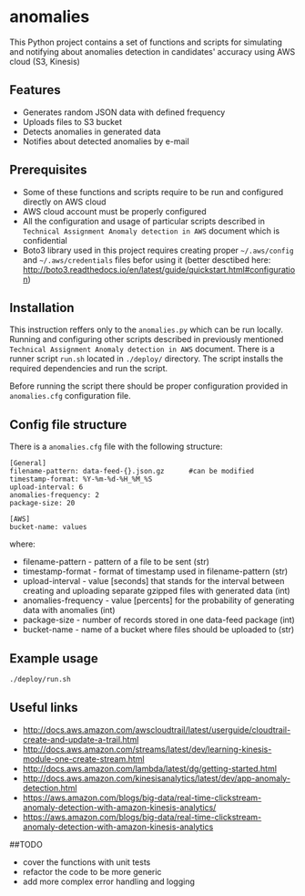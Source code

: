 # anomalies
This Python project contains a set of functions and scripts for simulating and notifying about anomalies detection in candidates' accuracy using AWS cloud (S3, Kinesis)

## Features
* Generates random JSON data with defined frequency
* Uploads files to S3 bucket
* Detects anomalies in generated data
* Notifies about detected anomalies by e-mail

## Prerequisites
* Some of these functions and scripts require to be run and configured directly on AWS cloud
* AWS cloud account must be properly configured
* All the configuration and usage of particular scripts described in `Technical Assignment Anomaly detection in AWS` document which is confidential
* Boto3 library used in this project requires creating proper `~/.aws/config` and `~/.aws/credentials` files befor using it (better desctibed here: http://boto3.readthedocs.io/en/latest/guide/quickstart.html#configuration)

## Installation
This instruction reffers only to the `anomalies.py` which can be run locally. Running and configuring other scripts described in previously mentioned `Technical Assignment Anomaly detection in AWS` document.
There is a runner script `run.sh` located in `./deploy/` directory. The script installs the required dependencies and run the script.

Before running the script there should be proper configuration provided in `anomalies.cfg` configuration file.

## Config file structure
There is a `anomalies.cfg` file with the following structure:

```
[General]
filename-pattern: data-feed-{}.json.gz      #can be modified
timestamp-format: %Y-%m-%d-%H_%M_%S
upload-interval: 6
anomalies-frequency: 2
package-size: 20

[AWS]
bucket-name: values
```

where:

* filename-pattern - pattern of a file to be sent (str) 
* timestamp-format - format of timestamp used in filename-pattern (str)
* upload-interval - value [seconds] that stands for the interval between creating and uploading separate gzipped files with generated data (int)
* anomalies-frequency - value [percents] for the probability of generating data with anomalies (int)
* package-size - number of records stored in one data-feed package (int)
* bucket-name - name of a bucket where files should be uploaded to (str)

## Example usage

```bash
./deploy/run.sh
```

## Useful links
* http://docs.aws.amazon.com/awscloudtrail/latest/userguide/cloudtrail-create-and-update-a-trail.html 
* http://docs.aws.amazon.com/streams/latest/dev/learning-kinesis-module-one-create-stream.html
* http://docs.aws.amazon.com/lambda/latest/dg/getting-started.html
* http://docs.aws.amazon.com/kinesisanalytics/latest/dev/app-anomaly-detection.html
* https://aws.amazon.com/blogs/big-data/real-time-clickstream-anomaly-detection-with-amazon-kinesis-analytics/
* https://aws.amazon.com/blogs/big-data/real-time-clickstream-anomaly-detection-with-amazon-kinesis-analytics 

##TODO
* cover the functions with unit tests
* refactor the code to be more generic
* add more complex error handling and logging